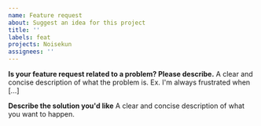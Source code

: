 ```yaml
---
name: Feature request
about: Suggest an idea for this project
title: ''
labels: feat
projects: Noisekun
assignees: ''
---
```


**Is your feature request related to a problem? Please describe.**
A clear and concise description of what the problem is. Ex. I'm always frustrated when [...]

**Describe the solution you'd like**
A clear and concise description of what you want to happen.
